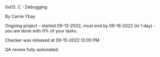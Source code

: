 0x03. C - Debugging



By Carrie Ybay



Ongoing project - started 09-13-2022, must end by 09-16-2022 (in 1 day) - you are done with 0% of your tasks.



Checker was released at 09-15-2022 12:00 PM



QA review fully automated.
